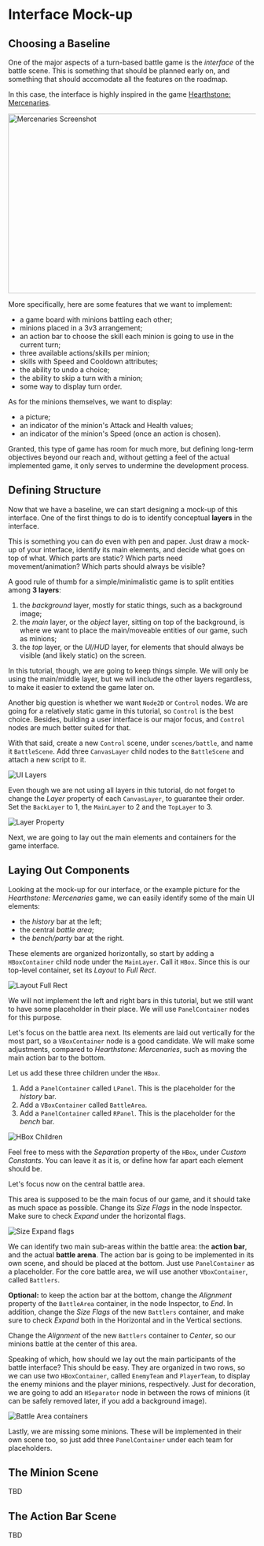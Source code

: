 # Interface Mock-up

## Choosing a Baseline

One of the major aspects of a turn-based battle game is the *interface* of the battle scene.
This is something that should be planned early on, and something that should accomodate all the features on the roadmap.

In this case, the interface is highly inspired in the game [Hearthstone: Mercenaries](https://playhearthstone.com/en-gb/news/23699737/prepare-for-mercenaries-coming-october-12).

<img src="https://bnetcmsus-a.akamaihd.net/cms/content_entry_media/ft/FTOKII3HQE851630022615678.jpg" alt="Mercenaries Screenshot" width="528" height="365">

More specifically, here are some features that we want to implement:

- a game board with minions battling each other;
- minions placed in a 3v3 arrangement;
- an action bar to choose the skill each minion is going to use in the current turn;
- three available actions/skills per minion;
- skills with Speed and Cooldown attributes;
- the ability to undo a choice;
- the ability to skip a turn with a minion;
- some way to display turn order.

As for the minions themselves, we want to display:

- a picture;
- an indicator of the minion's Attack and Health values;
- an indicator of the minion's Speed (once an action is chosen).

Granted, this type of game has room for much more, but defining long-term objectives beyond our reach and, without getting a feel of the actual implemented game, it only serves to undermine the development process.

## Defining Structure

Now that we have a baseline, we can start designing a mock-up of this interface.
One of the first things to do is to identify conceptual **layers** in the interface.

This is something you can do even with pen and paper.
Just draw a mock-up of your interface, identify its main elements, and decide what goes on top of what.
Which parts are static? Which parts need movement/animation? Which parts should always be visible?

A good rule of thumb for a simple/minimalistic game is to split entities among **3 layers**:

1. the *background* layer, mostly for static things, such as a background image;
2. the *main* layer, or the *object* layer, sitting on top of the background, is where we want to place the main/moveable entities of our game, such as minions;
3. the *top* layer, or the *UI/HUD* layer, for elements that should always be visible (and likely static) on the screen.

In this tutorial, though, we are going to keep things simple.
We will only be using the main/middle layer, but we will include the other layers regardless, to make it easier to extend the game later on.

Another big question is whether we want `Node2D` or `Control` nodes.
We are going for a relatively static game in this tutorial, so `Control` is the best choice.
Besides, building a user interface is our major focus, and `Control` nodes are much better suited for that.

With that said, create a new `Control` scene, under `scenes/battle`, and name it `BattleScene`.
Add three `CanvasLayer` child nodes to the `BattleScene` and attach a new script to it.

![UI Layers](./step-2-ui-layers.PNG)

Even though we are not using all layers in this tutorial, do not forget to change the *Layer* property of each `CanvasLayer`, to guarantee their order.
Set the `BackLayer` to 1, the `MainLayer` to 2 and the `TopLayer` to 3.

![Layer Property](./step-2-layer-prop.PNG)

Next, we are going to lay out the main elements and containers for the game interface.

## Laying Out Components

Looking at the mock-up for our interface, or the example picture for the *Hearthstone: Mercenaries* game, we can easily identify some of the main UI elements:

- the *history* bar at the left;
- the central *battle area*;
- the *bench/party* bar at the right.

These elements are organized horizontally, so start by adding a `HBoxContainer` child node under the `MainLayer`.
Call it `HBox`.
Since this is our top-level container, set its *Layout* to *Full Rect*.

![Layout Full Rect](./step-2-layout-full-rect.PNG)

We will not implement the left and right bars in this tutorial, but we still want to have some placeholder in their place.
We will use `PanelContainer` nodes for this purpose.

Let's focus on the battle area next.
Its elements are laid out vertically for the most part, so a `VBoxContainer` node is a good candidate.
We will make some adjustments, compared to *Hearthstone: Mercenaries*, such as moving the main action bar to the bottom.

Let us add these three children under the `HBox`.

1. Add a `PanelContainer` called `LPanel`. This is the placeholder for the *history* bar.
2. Add a `VBoxContainer` called `BattleArea`.
3. Add a `PanelContainer` called `RPanel`. This is the placeholder for the *bench* bar.

![HBox Children](./step-2-hbox-children.PNG)

Feel free to mess with the *Separation* property of the `HBox`, under *Custom Constants*.
You can leave it as it is, or define how far apart each element should be.

Let's focus now on the central battle area.

This area is supposed to be the main focus of our game, and it should take as much space as possible.
Change its *Size Flags* in the node Inspector. Make sure to check *Expand* under the horizontal flags.

![Size Expand flags](./step-2-size-expand.PNG)

We can identify two main sub-areas within the battle area: the **action bar**, and the actual **battle arena**.
The action bar is going to be implemented in its own scene, and should be placed at the bottom.
Just use `PanelContainer` as a placeholder.
For the core battle area, we will use another `VBoxContainer`, called `Battlers`.

**Optional:** to keep the action bar at the bottom, change the *Alignment* property of the `BattleArea` container, in the node Inspector, to *End*.
In addition, change the *Size Flags* of the new `Battlers` container, and make sure to check *Expand* both in the Horizontal and in the Vertical sections.

Change the *Alignment* of the new `Battlers` container to *Center*, so our minions battle at the center of this area.

Speaking of which, how should we lay out the main participants of the battle interface?
This should be easy.
They are organized in two rows, so we can use two `HBoxContainer`, called `EnemyTeam` and `PlayerTeam`, to display the enemy minions and the player minions, respectively.
Just for decoration, we are going to add an `HSeparator` node in between the rows of minions (it can be safely removed later, if you add a background image).

![Battle Area containers](./step-2-battlers-containers.PNG)

Lastly, we are missing some minions.
These will be implemented in their own scene too, so just add three `PanelContainer` under each team for placeholders.

## The Minion Scene

TBD

## The Action Bar Scene

TBD
